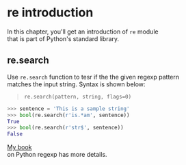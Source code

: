 # re introduction

In this chapter, you'll get an introduction of `re` module  
that is part of Python's standard library.

## re.search

Use `re.search` function to tesr if the the given regexp pattern  
matches the input string. Syntax is shown below:

>`re.search(pattern, string, flags=0)`

```python
>>> sentence = 'This is a sample string'
>>> bool(re.search(r'is.*am', sentence))
True
>>> bool(re.search(r'str$', sentence))
False
```

[My book](https://github.com/learnbyexample/py_regular_expressions)  
on Python regexp has more details.

